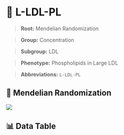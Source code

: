 # 🧪 L-LDL-PL

> **Root:** Mendelian Randomization

> **Group:** Concentration  

> **Subgroup:** LDL

> **Phenotype:** Phospholipids in Large LDL  

> **Abbreviations:** `L-LDL-PL`

## 🧬 Mendelian Randomization  

<img src="/MR/Figures/Inverse/LhengxianLDLhengxianPL.png"/>


## 📊 Data Table


<CsvTableMRI src="/MR/Data/Inverse/LhengxianLDLhengxianPL.csv"/>
